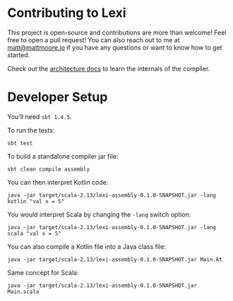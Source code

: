 # Contributing to Lexi

This project is open-source and contributions are more than welcome! Feel free to open a pull request! You can also reach out to me at matt@mattmoore.io if you have any questions or want to know how to get started.

Check out the [architecture docs](/docs/architecture) to learn the internals of the compiler.

# Developer Setup

You'll need `sbt 1.4.5`.

To run the tests:

```shell
sbt test
```

To build a standalone compiler jar file:

```shell
sbt clean compile assembly
```

You can then interpret Kotlin code:

```shell
java -jar target/scala-2.13/lexi-assembly-0.1.0-SNAPSHOT.jar -lang kotlin "val x = 5"
```

You would interpret Scala by changing the `-lang` switch option:

```shell
java -jar target/scala-2.13/lexi-assembly-0.1.0-SNAPSHOT.jar -lang scala "val x = 5"
```

You can also compile a Kotlin file into a Java class file:

```shell
java -jar target/scala-2.13/lexi-assembly-0.1.0-SNAPSHOT.jar Main.kt
```

Same concept for Scala:

```shell
java -jar target/scala-2.13/lexi-assembly-0.1.0-SNAPSHOT.jar Main.scala
```
